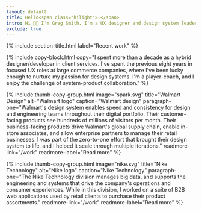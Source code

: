 ```yaml
---
layout: default
title: Hello<span class="hilight">.</span>
intro: Hi 👋🏼 I'm Greg Smith. I'm a UX designer and design system leader with a background in front-end engineering. I embrace complexity and strive for simplicity.
exclude: true
---
```


{% include section-title.html label="Recent work" %}

{% include copy-block.html copy="I spent more than a decade as a hybrid designer/developer in client services. I've spent the previous eight years in focused UX roles at large commerce companies, where I've been lucky enough to nurture my passion for design systems. I'm a player-coach, and I enjoy the challenge of system-product collaboration." %}

{%
include thumb-copy-group.html
image="spark.svg"
title="Walmart Design"
alt="Walmart logo"
caption="Walmart design"
paragraph-one="Walmart's design system enables speed and consistency for design and engineering teams throughout their digital portfolio. Their customer-facing products see hundreds of millions of visitors per month. Their business-facing products drive Walmart's global supply chain, enable in-store associates, and allow enterprise partners to manage their retail businesses. I was part of the zero-to-one effort that brought their design system to life, and I helped it scale through multiple iterations."
readmore-link="/work"
readmore-label="Read more"
%}

{%
include thumb-copy-group.html
image="nike.svg"
title="Nike Technology"
alt="Nike logo"
caption="Nike Technology"
paragraph-one="The Nike Technology division manages big data, and supports the engineering and systems that drive the company's operations and consumer experiences. While in this division, I worked on a suite of B2B web applications used by retail clients to purchase their product assortments."
readmore-link="/work"
readmore-label="Read more"
%}
